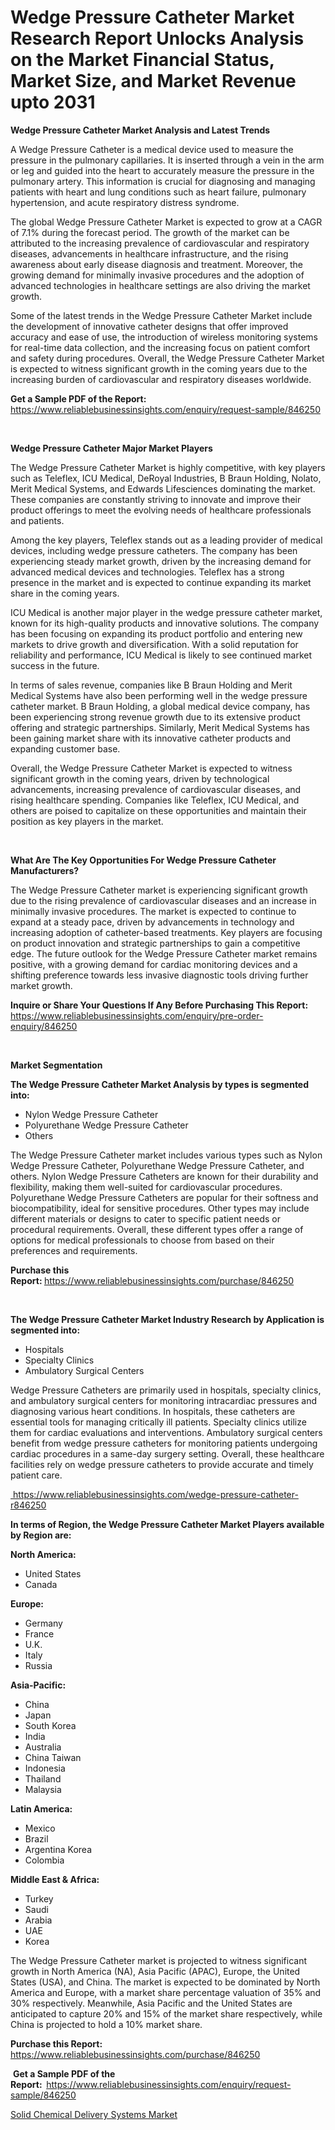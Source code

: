 <p><h1>Wedge Pressure Catheter Market Research Report Unlocks Analysis on the Market Financial Status, Market Size, and Market Revenue upto 2031</h1></p><p><strong>Wedge Pressure Catheter Market Analysis and Latest Trends</strong></p>
<p><p>A Wedge Pressure Catheter is a medical device used to measure the pressure in the pulmonary capillaries. It is inserted through a vein in the arm or leg and guided into the heart to accurately measure the pressure in the pulmonary artery. This information is crucial for diagnosing and managing patients with heart and lung conditions such as heart failure, pulmonary hypertension, and acute respiratory distress syndrome.</p><p>The global Wedge Pressure Catheter Market is expected to grow at a CAGR of 7.1% during the forecast period. The growth of the market can be attributed to the increasing prevalence of cardiovascular and respiratory diseases, advancements in healthcare infrastructure, and the rising awareness about early disease diagnosis and treatment. Moreover, the growing demand for minimally invasive procedures and the adoption of advanced technologies in healthcare settings are also driving the market growth.</p><p>Some of the latest trends in the Wedge Pressure Catheter Market include the development of innovative catheter designs that offer improved accuracy and ease of use, the introduction of wireless monitoring systems for real-time data collection, and the increasing focus on patient comfort and safety during procedures. Overall, the Wedge Pressure Catheter Market is expected to witness significant growth in the coming years due to the increasing burden of cardiovascular and respiratory diseases worldwide.</p></p>
<p><strong>Get a Sample PDF of the Report:&nbsp;</strong> <a href="https://www.reliablebusinessinsights.com/enquiry/request-sample/846250">https://www.reliablebusinessinsights.com/enquiry/request-sample/846250</a></p>
<p>&nbsp;</p>
<p><strong>Wedge Pressure Catheter Major Market Players</strong></p>
<p><p>The Wedge Pressure Catheter Market is highly competitive, with key players such as Teleflex, ICU Medical, DeRoyal Industries, B Braun Holding, Nolato, Merit Medical Systems, and Edwards Lifesciences dominating the market. These companies are constantly striving to innovate and improve their product offerings to meet the evolving needs of healthcare professionals and patients.</p><p>Among the key players, Teleflex stands out as a leading provider of medical devices, including wedge pressure catheters. The company has been experiencing steady market growth, driven by the increasing demand for advanced medical devices and technologies. Teleflex has a strong presence in the market and is expected to continue expanding its market share in the coming years.</p><p>ICU Medical is another major player in the wedge pressure catheter market, known for its high-quality products and innovative solutions. The company has been focusing on expanding its product portfolio and entering new markets to drive growth and diversification. With a solid reputation for reliability and performance, ICU Medical is likely to see continued market success in the future.</p><p>In terms of sales revenue, companies like B Braun Holding and Merit Medical Systems have also been performing well in the wedge pressure catheter market. B Braun Holding, a global medical device company, has been experiencing strong revenue growth due to its extensive product offering and strategic partnerships. Similarly, Merit Medical Systems has been gaining market share with its innovative catheter products and expanding customer base.</p><p>Overall, the Wedge Pressure Catheter Market is expected to witness significant growth in the coming years, driven by technological advancements, increasing prevalence of cardiovascular diseases, and rising healthcare spending. Companies like Teleflex, ICU Medical, and others are poised to capitalize on these opportunities and maintain their position as key players in the market.</p></p>
<p>&nbsp;</p>
<p><strong>What Are The Key Opportunities For Wedge Pressure Catheter Manufacturers?</strong></p>
<p><p>The Wedge Pressure Catheter market is experiencing significant growth due to the rising prevalence of cardiovascular diseases and an increase in minimally invasive procedures. The market is expected to continue to expand at a steady pace, driven by advancements in technology and increasing adoption of catheter-based treatments. Key players are focusing on product innovation and strategic partnerships to gain a competitive edge. The future outlook for the Wedge Pressure Catheter market remains positive, with a growing demand for cardiac monitoring devices and a shifting preference towards less invasive diagnostic tools driving further market growth.</p></p>
<p><strong>Inquire or Share Your Questions If Any Before Purchasing This Report:</strong> <a href="https://www.reliablebusinessinsights.com/enquiry/pre-order-enquiry/846250">https://www.reliablebusinessinsights.com/enquiry/pre-order-enquiry/846250</a></p>
<p>&nbsp;</p>
<p><strong>Market Segmentation</strong></p>
<p><strong>The Wedge Pressure Catheter Market Analysis by types is segmented into:</strong></p>
<p><ul><li>Nylon Wedge Pressure Catheter</li><li>Polyurethane Wedge Pressure Catheter</li><li>Others</li></ul></p>
<p><p>The Wedge Pressure Catheter market includes various types such as Nylon Wedge Pressure Catheter, Polyurethane Wedge Pressure Catheter, and others. Nylon Wedge Pressure Catheters are known for their durability and flexibility, making them well-suited for cardiovascular procedures. Polyurethane Wedge Pressure Catheters are popular for their softness and biocompatibility, ideal for sensitive procedures. Other types may include different materials or designs to cater to specific patient needs or procedural requirements. Overall, these different types offer a range of options for medical professionals to choose from based on their preferences and requirements.</p></p>
<p><strong>Purchase this Report:&nbsp;</strong><a href="https://www.reliablebusinessinsights.com/purchase/846250">https://www.reliablebusinessinsights.com/purchase/846250</a></p>
<p>&nbsp;</p>
<p><strong>The Wedge Pressure Catheter Market Industry Research by Application is segmented into:</strong></p>
<p><ul><li>Hospitals</li><li>Specialty Clinics</li><li>Ambulatory Surgical Centers</li></ul></p>
<p><p>Wedge Pressure Catheters are primarily used in hospitals, specialty clinics, and ambulatory surgical centers for monitoring intracardiac pressures and diagnosing various heart conditions. In hospitals, these catheters are essential tools for managing critically ill patients. Specialty clinics utilize them for cardiac evaluations and interventions. Ambulatory surgical centers benefit from wedge pressure catheters for monitoring patients undergoing cardiac procedures in a same-day surgery setting. Overall, these healthcare facilities rely on wedge pressure catheters to provide accurate and timely patient care.</p></p>
<p><a href="https://www.reliablebusinessinsights.com/wedge-pressure-catheter-r846250">&nbsp;https://www.reliablebusinessinsights.com/wedge-pressure-catheter-r846250</a></p>
<p><strong>In terms of Region, the Wedge Pressure Catheter Market Players available by Region are:</strong></p>
<p>
    <p> <strong> North America: </strong>
        <ul>
            <li>United States</li>
            <li>Canada</li>
        </ul>
        </p> 
    <p> <strong> Europe: </strong>
        <ul>
            <li>Germany</li>
            <li>France</li>
            <li>U.K.</li>
            <li>Italy</li>
            <li>Russia</li>
        </ul>
        </p> 
    <p> <strong> Asia-Pacific: </strong>
        <ul>
            <li>China</li>
            <li>Japan</li>
            <li>South Korea</li>
            <li>India</li>
            <li>Australia</li>
            <li>China Taiwan</li>
            <li>Indonesia</li>
            <li>Thailand</li>
            <li>Malaysia</li>
        </ul>
        </p> 
    <p> <strong> Latin America: </strong>
        <ul>
            <li>Mexico</li>
            <li>Brazil</li>
            <li>Argentina Korea</li>
            <li>Colombia</li>
        </ul>
        </p> 
    <p> <strong> Middle East & Africa: </strong>
        <ul>
            <li>Turkey</li>
            <li>Saudi</li>
            <li>Arabia</li>
            <li>UAE</li>
            <li>Korea</li>
        </ul>
    </p>
    </p>
<p><p>The Wedge Pressure Catheter market is projected to witness significant growth in North America (NA), Asia Pacific (APAC), Europe, the United States (USA), and China. The market is expected to be dominated by North America and Europe, with a market share percentage valuation of 35% and 30% respectively. Meanwhile, Asia Pacific and the United States are anticipated to capture 20% and 15% of the market share respectively, while China is projected to hold a 10% market share.</p></p>
<p><strong>Purchase this Report: </strong><a href="https://www.reliablebusinessinsights.com/purchase/846250">https://www.reliablebusinessinsights.com/purchase/846250</a></p>
<p>&nbsp;<strong>Get a Sample PDF of the Report:&nbsp;&nbsp;</strong><a href="https://www.reliablebusinessinsights.com/enquiry/request-sample/846250">https://www.reliablebusinessinsights.com/enquiry/request-sample/846250</a></p>
<p><strong></strong></p>
<p><p><a href="https://github.com/AKSHATREPORTPRIME/Market-Research-Report-List-5/blob/main/solid-chemical-delivery-systems-market.md">Solid Chemical Delivery Systems Market</a></p></p>
